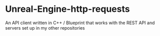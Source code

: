 # Unreal-Engine-http-requests
An API client written in C++ / Blueprint that works with the REST API and servers
set up in my other repositories
